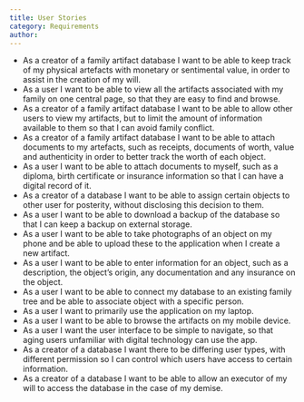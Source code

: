 ```yaml
---
title: User Stories
category: Requirements
author: 
---
```


- As a creator of a family artifact database I want to be able to keep track of my physical artefacts with monetary or sentimental value, in order to assist in the creation of my will.
- As a user I want to be able to view all the artifacts associated with my family on one central page, so that they are easy to find and browse.
- As a creator of a family artifact database I want to be able to allow other users to view my artifacts, but to limit the amount of information available to them so that I can avoid family conflict.
- As a creator of a family artifact database I want to be able to attach documents to my artefacts, such as receipts, documents of worth, value and authenticity in order to better track the worth of each object.
- As a user I want to be able to attach documents to myself, such as a diploma, birth certificate or insurance information so that I can have a digital record of it.
- As a creator of a database I want to be able to assign certain objects to other user for posterity, without disclosing this decision to them.
- As a user I want to be able to download a backup of the database so that I can keep a backup on external storage.
- As a user I want to be able to take photographs of an object on my phone and be able to upload these to the application when I create a new artifact.
- As a user I want to be able to enter information for an object, such as a description, the object’s origin, any documentation and any insurance on the object.
- As a user I want to be able to connect my database to an existing family tree and be able to associate object with a specific person.
- As a user I want to primarily use the application on my laptop.
- As a user I want to be able to browse the artifacts on my mobile device.
- As a user I want the user interface to be simple to navigate, so that aging users unfamiliar with digital technology can use the app.
- As a creator of a database I want there to be differing user types, with different permission so I can control which users have access to certain information.
- As a creator of a database I want to be able to allow an executor of my will to access the database in the case of my demise. 

